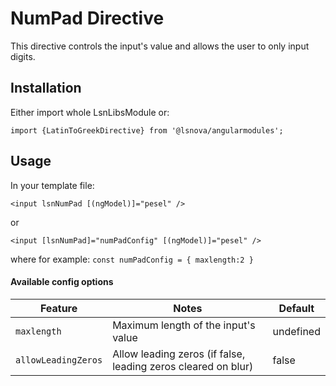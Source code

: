 # NumPad Directive

This directive controls the input's value and allows the user to only input digits.

## Installation
Either import whole LsnLibsModule or: 

`import {LatinToGreekDirective} from '@lsnova/angularmodules';`

## Usage
In your template file:

`<input lsnNumPad [(ngModel)]="pesel" />`

or

`<input [lsnNumPad]="numPadConfig" [(ngModel)]="pesel" />`

where for example: `const numPadConfig = { maxlength:2 }`

#### Available config options

| Feature             | Notes                                                         | Default      |
|---------------------|---------------------------------------------------------------|--------------|
| `maxlength`         | Maximum length of the input's value                           |   undefined  |
| `allowLeadingZeros` | Allow leading zeros (if false, leading zeros cleared on blur) |   false      |
